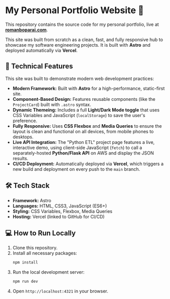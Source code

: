 # My Personal Portfolio Website 🚀

This repository contains the source code for my personal portfolio, live at **[romanboparai.com](https://romanboparai.com)**.

This site was built from scratch as a clean, fast, and fully responsive hub to showcase my software engineering projects. It is built with **Astro** and deployed automatically via **Vercel**.

## 🌟 Technical Features

This site was built to demonstrate modern web development practices:

* **Modern Framework:** Built with **Astro** for a high-performance, static-first site.
* **Component-Based Design:** Features reusable components (like the `ProjectCard`) built with `.astro` syntax.
* **Dynamic Themeing:** Includes a full **Light/Dark Mode toggle** that uses CSS Variables and JavaScript (`localStorage`) to save the user's preference.
* **Fully Responsive:** Uses **CSS Flexbox** and **Media Queries** to ensure the layout is clean and functional on all devices, from mobile phones to desktops.
* **Live API Integration:** The "Python ETL" project page features a live, interactive demo, using client-side JavaScript (`fetch`) to call a separately-hosted **Python/Flask API** on AWS and display the JSON results.
* **CI/CD Deployment:** Automatically deployed via **Vercel**, which triggers a new build and deployment on every push to the `main` branch.

## 🛠️ Tech Stack

* **Framework:** Astro
* **Languages:** HTML, CSS3, JavaScript (ES6+)
* **Styling:** CSS Variables, Flexbox, Media Queries
* **Hosting:** Vercel (linked to GitHub for CI/CD)

## 💻 How to Run Locally

1.  Clone this repository.
2.  Install all necessary packages:
    ```bash
    npm install
    ```
3.  Run the local development server:
    ```bash
    npm run dev
    ```
4.  Open `http://localhost:4321` in your browser.
